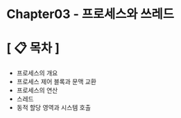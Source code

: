 # **Chapter03 - 프로세스와 쓰레드**

# **[ 📋 목차 ]**
- 프로세스의 개요
- 프로세스 제어 블록과 문맥 교환
- 프로세스의 연산
- 스레드
- 동적 할당 영역과 시스템 호출
